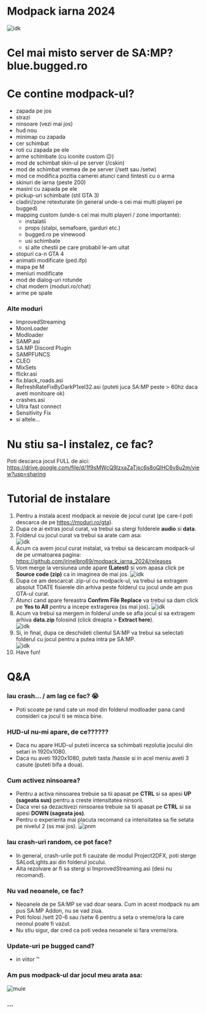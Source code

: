 # Modpack iarna 2024
![idk](https://i.imgur.com/JClEvGP.png)
# Cel mai misto server de SA:MP? **blue.bugged.ro**
# Ce contine modpack-ul?
- zapada pe jos
- strazi
- ninsoare (vezi mai jos)
- hud nou
- minimap cu zapada
- cer schimbat
- roti cu zapada pe ele
- arme schimbate (cu iconite custom 😉)
- mod de schimbat skin-ul pe server (/cskin)
- mod de schimbat vremea de pe server (/sett sau /setw)
- mod ce modifica pozitia camerei atunci cand tintesti cu o arma
- skinuri de iarna (peste 200)
- masini cu zapada pe ele
- pickup-uri schimbate (stil GTA 3)
- cladiri/zone retexturate (in general unde-s cei mai multi playeri pe bugged)
- mapping custom (unde-s cei mai multi playeri / zone importante):
  - instalatii
  - props (stalpi, semafoare, garduri etc.)
  - bugged.ro pe vinewood
  - usi schimbate
  - si alte chestii pe care probabil le-am uitat
- stopuri ca-n GTA 4
- animatii modificate (ped.ifp)
- mapa pe M
- meniuri modificate
- mod de dialog-uri rotunde
- chat modern (moduri.ro/chat)
- arme pe spate

### Alte moduri
- ImprovedStreaming
- MoonLoader
- Modloader
- SAMP.asi
- SA:MP Discord Plugin
- SAMPFUNCS
- CLEO
- MixSets
- flickr.asi
- fix.black_roads.asi
- RefreshRateFixByDarkP1xel32.asi (puteti juca SA:MP peste > 60hz daca aveti monitoare ok)
- crashes.asi
- Ultra fast connect
- Sensitivity Fix
- si altele...

# Nu stiu sa-l instalez, ce fac?
Poti descarca jocul FULL de aici: https://drive.google.com/file/d/1f9sMWcQ9lzxaZaTjsc6s8oQlHC6v8u2m/view?usp=sharing

# Tutorial de instalare
1. Pentru a instala acest modpack ai nevoie de jocul curat (pe care-l poti descarca de pe https://moduri.ro/gta).
2. Dupa ce ai extras jocul curat, va trebui sa stergi folderele **audio** si **data**.
3. Folderul cu jocul curat va trebui sa arate cam asa:<br>
![idk](https://i.imgur.com/VE36xjI.png")
4. Acum ca avem jocul curat instalat, va trebui sa descarcam modpack-ul de pe urmatoarea pagina: https://github.com/irinelbro69/modpack_iarna_2024/releases
5. Vom merge la versiunea unde apare **(Latest)** si vom apasa click pe **Source code (zip)** ca in imaginea de mai jos.
![idk](https://i.imgur.com/Y35XyXz.png)
6. Dupa ce am descarcat .zip-ul cu modpack-ul, va trebui sa extragem absolut TOATE fisierele din arhiva peste folderul cu jocul unde am pus GTA-ul curat.
7. Atunci cand apare fereastra **Confirm File Replace** va trebui sa dam click pe **Yes to All** pentru a incepe extragerea (ss mai jos).
![idk](https://i.imgur.com/bkHRo8x.png)
8. Acum va trebui sa mergem in folderul unde se afla jocul si sa extragem arhiva **data.zip** folosind (click dreapta > **Extract here**).<br>
![idk](https://i.imgur.com/xqeVO0N.png)
9. Si, in final, dupa ce deschideti clientul SA:MP va trebui sa selectati folderul cu jocul pentru a putea intra pe SA:MP.<br>
![idk](https://i.imgur.com/SWfw3r9.png)
10. Have fun!

# Q&A
### Iau crash... / am lag ce fac? 😭
- Poti scoate pe rand cate un mod din folderul modloader pana cand consideri ca jocul ti se misca bine.

### HUD-ul nu-mi apare, de ce??????
- Daca nu apare HUD-ul puteti incerca sa schimbati rezolutia jocului din setari in 1920x1080.
- Daca nu aveti 1920x1080, puteti tasta /hassle si in acel meniu aveti 3 casute (puteti bifa a doua).

### Cum activez ninsoarea?
- Pentru a activa ninsoarea trebuie sa tii apasat pe **CTRL** si sa apesi **UP (sageata sus)** pentru a creste intensitatea ninsorii.
- Daca vrei sa dezactivezi ninsoarea trebuie sa tii apasat pe **CTRL** si sa apesi **DOWN (sageata jos)**.
- Pentru o experienta mai placuta recomand ca intensitatea sa fie setata pe nivelul 2 (ss mai jos).
![pnm](https://i.imgur.com/xmvvIEC.png)

### Iau crash-uri random, ce pot face?
- In general, crash-urile pot fi cauzate de modul Project2DFX, poti sterge SALodLights.asi din folderul jocului.
- Alta rezolvare ar fi sa stergi si ImprovedStreaming.asi (desi nu recomand).

### Nu vad neoanele, ce fac?
- Neoanele de pe SA:MP se vad doar seara. Cum in acest modpack nu am pus SA:MP Addon, nu se vad ziua.
- Poti folosi /sett 20-6 sau /setw 6 pentru a seta o vreme/ora la care neonul poate fi vazut.
- Nu stiu sigur, dar cred ca poti vedea neoanele si fara vreme/ora.

### Update-uri pe bugged cand?
- in viitor ™

### Am pus modpack-ul dar jocul meu arata asa:
![muie](https://api.duniagames.co.id/api/content//upload/file/18919196381637192531.png)<br>
### ...